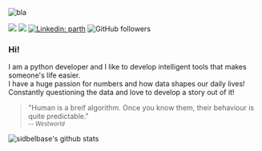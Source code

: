 ![bla](https://media.giphy.com/media/11e56tPCqD9kjK/giphy.gif)

[![](https://img.shields.io/badge/website-falcolf.github.io-blue)](https://www.parthagarwal.me)
[![](https://img.shields.io/badge/gmail-ag.parth11@gmail.com-blue)](mailto:ag.parth11@gmail.com)
[![Linkedin: parth](https://img.shields.io/badge/-parth-blue?style=flat-square&logo=Linkedin&logoColor=white&link=https://www.linkedin.com/in/parth-11/)](https://www.linkedin.com/in/parth-11/)
![GitHub followers](https://img.shields.io/github/followers/falcolf?label=Follow&style=social)
### Hi!
I am a python developer and I like to develop intelligent tools that makes someone's life easier.  
I have a huge passion for numbers and how data shapes our daily lives!  
Constantly questioning the data and love to develop a story out of it!
  
> "Human is a breif algorithm. Once you know them, their behaviour is quite predictable."  
> <sub>-- <cite>Westworld</cite></sub>

![sidbelbase's github stats](https://github-readme-stats.vercel.app/api?username=falcolf&bg_color=fafafa&hide_border=true&line_height=25&title_color=0c0c0d&text_color=141414&hide=["issues","prs"])

<!--
**falcolf/falcolf** is a ✨ _special_ ✨ repository because its `README.md` (this file) appears on your GitHub profile.

Here are some ideas to get you started:

- 🔭 I’m currently working on ...
- 🌱 I’m currently learning ...
- 👯 I’m looking to collaborate on ...
- 🤔 I’m looking for help with ...
- 💬 Ask me about ...
- 📫 How to reach me: ...
- 😄 Pronouns: ...
- ⚡ Fun fact: ...
-->

